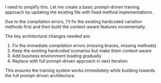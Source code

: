 I need to simplify this. Let me create a basic prompt-driven training approach by updating the existing file with fixed method implementations. 

Due to the compilation errors, I'll fix the existing hardcoded variation methods first and then build the context-aware features incrementally.

The key architectural changes needed are:

1. Fix the immediate compilation errors (missing braces, missing methods)
2. Keep the existing hardcoded scenarios but make them context-aware
3. Add business environment loading gradually
4. Replace with full prompt-driven approach in next iteration

This ensures the training system works immediately while building towards the full prompt-driven architecture.
